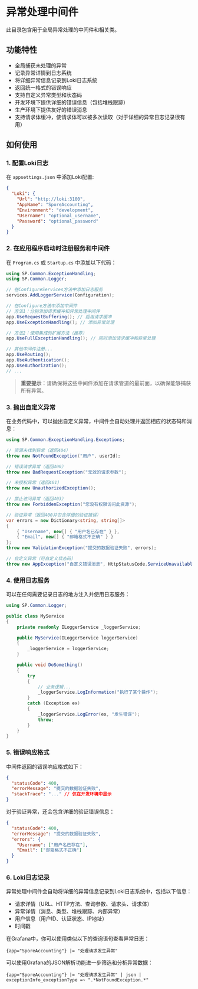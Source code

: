 # 异常处理中间件

此目录包含用于全局异常处理的中间件和相关类。

## 功能特性

- 全局捕获未处理的异常
- 记录异常详情到日志系统
- 将详细异常信息记录到Loki日志系统
- 返回统一格式的错误响应
- 支持自定义异常类型和状态码
- 开发环境下提供详细的错误信息（包括堆栈跟踪）
- 生产环境下提供友好的错误消息
- 支持请求体缓冲，使请求体可以被多次读取（对于详细的异常日志记录很有用）

## 如何使用

### 1. 配置Loki日志

在 `appsettings.json` 中添加Loki配置:

```json
{
  "Loki": {
    "Url": "http://loki:3100",
    "AppName": "SporeAccounting",
    "Environment": "development",
    "Username": "optional_username",
    "Password": "optional_password"
  }
}
```

### 2. 在应用程序启动时注册服务和中间件

在 `Program.cs` 或 `Startup.cs` 中添加以下代码：

```csharp
using SP.Common.ExceptionHandling;
using SP.Common.Logger;

// 在ConfigureServices方法中添加日志服务
services.AddLoggerService(Configuration);

// 在Configure方法中添加中间件
// 方法1：分别添加请求缓冲和异常处理中间件
app.UseRequestBuffering(); // 启用请求缓冲
app.UseExceptionHandling(); // 添加异常处理

// 方法2：使用集成的扩展方法（推荐）
app.UseFullExceptionHandling(); // 同时添加请求缓冲和异常处理

// 其他中间件注册...
app.UseRouting();
app.UseAuthentication();
app.UseAuthorization();
// ...
```

> **重要提示**：请确保将这些中间件添加在请求管道的最前面，以确保能够捕获所有异常。

### 3. 抛出自定义异常

在业务代码中，可以抛出自定义异常，中间件会自动处理并返回相应的状态码和消息：

```csharp
using SP.Common.ExceptionHandling.Exceptions;

// 资源未找到异常（返回404）
throw new NotFoundException("用户", userId);

// 错误请求异常（返回400）
throw new BadRequestException("无效的请求参数");

// 未授权异常（返回401）
throw new UnauthorizedException();

// 禁止访问异常（返回403）
throw new ForbiddenException("您没有权限访问此资源");

// 验证异常（返回400并包含详细的验证错误）
var errors = new Dictionary<string, string[]>
{
    { "Username", new[] { "用户名已存在" } },
    { "Email", new[] { "邮箱格式不正确" } }
};
throw new ValidationException("提交的数据验证失败", errors);

// 自定义异常（可自定义状态码）
throw new AppException("自定义错误消息", HttpStatusCode.ServiceUnavailable);
```

### 4. 使用日志服务

可以在任何需要记录日志的地方注入并使用日志服务：

```csharp
using SP.Common.Logger;

public class MyService
{
    private readonly ILoggerService _loggerService;

    public MyService(ILoggerService loggerService)
    {
        _loggerService = loggerService;
    }

    public void DoSomething()
    {
        try
        {
            // 业务逻辑...
            _loggerService.LogInformation("执行了某个操作");
        }
        catch (Exception ex)
        {
            _loggerService.LogError(ex, "发生错误");
            throw;
        }
    }
}
```

### 5. 错误响应格式

中间件返回的错误响应格式如下：

```json
{
  "statusCode": 400,
  "errorMessage": "提交的数据验证失败",
  "stackTrace": "..." // 仅在开发环境中显示
}
```

对于验证异常，还会包含详细的验证错误信息：

```json
{
  "statusCode": 400,
  "errorMessage": "提交的数据验证失败",
  "errors": {
    "Username": ["用户名已存在"],
    "Email": ["邮箱格式不正确"]
  }
}
```

### 6. Loki日志记录

异常处理中间件会自动将详细的异常信息记录到Loki日志系统中，包括以下信息：

- 请求详情（URL、HTTP方法、查询参数、请求头、请求体）
- 异常详情（消息、类型、堆栈跟踪、内部异常）
- 用户信息（用户ID、认证状态、IP地址）
- 时间戳

在Grafana中，你可以使用类似以下的查询语句查看异常日志：

```
{app="SporeAccounting"} |= "处理请求发生异常"
```

可以使用Grafana的JSON解析功能进一步筛选和分析异常数据：

```
{app="SporeAccounting"} |= "处理请求发生异常" | json | exceptionInfo_exceptionType =~ ".*NotFoundException.*"
``` 